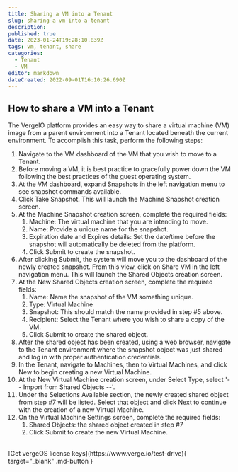 ```yaml
---
title: Sharing a VM into a Tenant
slug: sharing-a-vm-into-a-tenant
description: 
published: true
date: 2023-01-24T19:28:10.839Z
tags: vm, tenant, share
categories:
  - Tenant
  - VM
editor: markdown
dateCreated: 2022-09-01T16:10:26.690Z
---
```


## How to share a VM into a Tenant

The VergeIO platform provides an easy way to share a virtual machine (VM) image from a parent environment into a Tenant located beneath the current environment. To accomplish this task, perform the following steps:
1. Navigate to the VM dashboard of the VM that you wish to move to a Tenant.
1. Before moving a VM, it is best practice to gracefully power down the VM following the best practices of the guest operating system.
1. At the VM dashboard, expand Snapshots in the left navigation menu to see snapshot commands available.
1. Click Take Snapshot. This will launch the Machine Snapshot creation screen.
1. At the Machine Snapshot creation screen, complete the required fields:
   1. Machine: The virtual machine that you are intending to move.
   1. Name: Provide a unique name for the snapshot.
   1. Expiration date and Expires details: Set the date/time before the snapshot will automatically be deleted from the platform.
   1. Click Submit to create the snapshot.
1. After clicking Submit, the system will move you to the dashboard of the newly created snapshot.  From this view, click on Share VM in the left navigation menu. This will launch the Shared Objects creation screen.
1. At the New Shared Objects creation screen, complete the required fields:
   1. Name: Name the snapshot of the VM something unique.
   1. Type: Virtual Machine
   1. Snapshot: This should match the name provided in step #5 above.
   1. Recipient: Select the Tenant where you wish to share a copy of the VM.
   1. Click Submit to create the shared object.
1. After the shared object has been created, using a web browser, navigate to the Tenant environment where the snapshot object was just shared and log in with proper authentication credentials.
1. In the Tenant, navigate to Machines, then to Virtual Machines, and click New to begin creating a new Virtual Machine.
1. At the New Virtual Machine creation screen, under Select Type, select '-- Import from Shared Objects --'.
1. Under the Selections Available section, the newly created shared object from step #7 will be listed. Select that object and click Next to continue with the creation of a new Virtual Machine.
1. On the Virtual Machine Settings screen, complete the required fields:
   1. Shared Objects: the shared object created in step #7
   1. Click Submit to create the new Virtual Machine.

<br>
[Get vergeOS license keys](https://www.verge.io/test-drive){ target="_blank" .md-button }